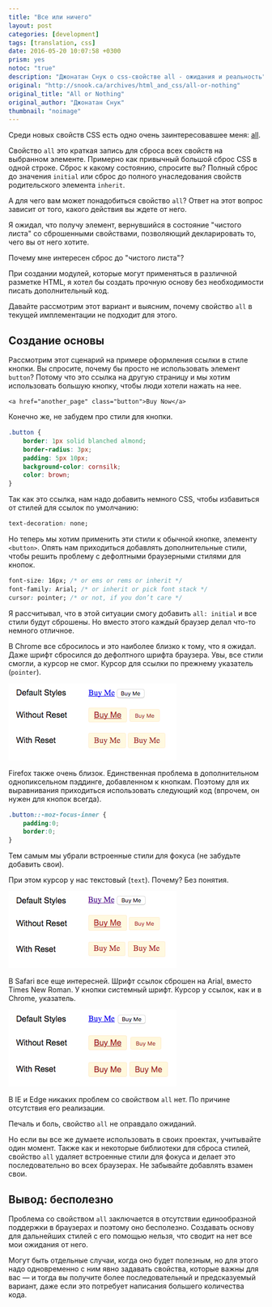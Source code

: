 ```yaml
---
title: "Все или ничего"
layout: post
categories: [development]
tags: [translation, css]
date: 2016-05-20 10:07:58 +0300
prism: yes
notoc: "true"
description: "Джонатан Снук о css-свойстве all - ожидания и реальность"
original: "http://snook.ca/archives/html_and_css/all-or-nothing"
original_title: "All or Nothing"
original_author: "Джонатан Снук"
thumbnail: "noimage"
---
```


Среди новых свойств CSS есть одно очень заинтересовавшее меня: [all](https://developer.mozilla.org/en-US/docs/Web/CSS/all).

Свойство `all` это краткая запись для сброса всех свойств на выбранном элементе. Примерно как привычный большой сброс CSS в одной строке. Сброс к какому состоянию, спросите вы? Полный сброс до значения `initial` или сброс до полного унаследования свойств родительского элемента `inherit`.

А для чего вам может понадобиться свойство `all`? Ответ на этот вопрос зависит от того, какого действия вы ждете от него.

Я ожидал, что получу элемент, вернувшийся в состояние "чистого листа" со сброшенными свойствами, позволяющий декларировать то, чего вы от него хотите.

Почему мне интересен сброс до "чистого листа"?

При создании модулей, которые могут применяться в различной разметке HTML, я хотел бы создать прочную основу без необходимости писать дополнительный код.

Давайте рассмотрим этот вариант и выясним, почему свойство `all` в текущей имплементации не подходит для этого.

## Создание основы

Рассмотрим этот сценарий на примере оформления ссылки в стиле кнопки. Вы спросите, почему бы просто не использовать элемент `button`? Потому что это ссылка на другую страницу и мы хотим использовать большую кнопку, чтобы люди хотели нажать на нее.

```markup
<a href="another_page" class="button">Buy Now</a>
```

Конечно же, не забудем про стили для кнопки.

```css
.button { 
    border: 1px solid blanched almond; 
    border-radius: 3px;
    padding: 5px 10px; 
    background-color: cornsilk;
    color: brown;
}
```

Так как это ссылка, нам надо добавить немного CSS, чтобы избавиться от стилей для ссылок по умолчанию:

```css
text-decoration: none;
```

Но теперь мы хотим применить эти стили к обычной кнопке, элементу `<button>`. Опять нам приходиться добавлять дополнительные стили, чтобы решить проблему с дефолтными браузерными стилями для кнопок.

```css
font-size: 16px; /* or ems or rems or inherit */
font-family: Arial; /* or inherit or pick font stack */
cursor: pointer; /* or not, if you don’t care */
```

Я рассчитывал, что в этой ситуации смогу добавить `all: initial` и все стили будут сброшены. Но вместо этого каждый браузер делал что-то немного отличное.

В Chrome все сбросилось и это наиболее близко к тому, что я ожидал. Даже шрифт сбросился до дефолтного шрифта браузера. Увы, все стили смогли, а курсор не смог. Курсор для ссылки по прежнему указатель (`pointer`).

![стили кнопки и ссылки после сброса в Chrome](/images/development/css/chrome-1.png)

Firefox также очень близок. Единственная проблема в дополнительном однопиксельном пэддинге, добавленном к кнопкам. Поэтому для их выравнивания приходиться использовать следующий код (впрочем, он нужен для кнопок всегда).

```css
.button::-moz-focus-inner { 
    padding:0;
    border:0;
}
```

Тем самым мы убрали встроенные стили для фокуса (не забудьте добавить свои).

При этом курсор у нас текстовый (`text`). Почему? Без понятия.

![стили кнопки и ссылки после сброса в Firefox](/images/development/css/firefox-1.png)

В Safari все еще интересней. Шрифт ссылок сброшен на Arial, вместо Times New Roman. У кнопки системный шрифт. Курсор у ссылок, как и в Chrome, указатель.

![стили кнопки и ссылки после сброса в Safari](/images/development/css/safari-1.png)

В IE и Edge никаких проблем со свойством `all` нет. По причине отсутствия его реализации.

Печаль и боль, свойство `all` не оправдало ожиданий.

Но если вы все же думаете использовать в своих проектах, учитывайте один момент. Также как и некоторые библиотеки для сброса стилей, свойство `all` удаляет встроенные стили для фокуса и делает это последовательно во всех браузерах. Не забывайте добавлять взамен свои.

## Вывод: бесполезно

Проблема со свойством `all` заключается в отсутствии единообразной поддержки в браузерах и поэтому оно бесполезно. Создавать основу для дальнейших стилей с его помощью нельзя, что сводит на нет все мои ожидания от него.

Могут быть отдельные случаи, когда оно будет полезным, но для этого надо одновременно с ним явно задавать свойства, которые важны для вас — и тогда вы получите более последовательный и предсказуемый вариант, даже если это потребует написания большего количества кода.